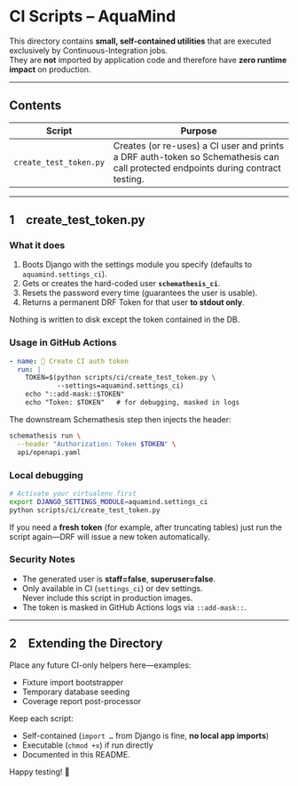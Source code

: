 # CI Scripts – AquaMind

This directory contains **small, self-contained utilities** that are executed
exclusively by Continuous-Integration jobs.  
They are **not** imported by application code and therefore have **zero
runtime impact** on production.

---

## Contents

| Script | Purpose |
|--------|---------|
| `create_test_token.py` | Creates (or re-uses) a CI user and prints a DRF auth-token so Schemathesis can call protected endpoints during contract testing. |

---

## 1 create_test_token.py

### What it does

1. Boots Django with the settings module you specify (defaults to
   `aquamind.settings_ci`).
2. Gets or creates the hard-coded user **`schemathesis_ci`**.
3. Resets the password every time (guarantees the user is usable).
4. Returns a permanent DRF Token for that user **to stdout only**.

Nothing is written to disk except the token contained in the DB.

### Usage in GitHub Actions

```yaml
- name: 🔐 Create CI auth token
  run: |
    TOKEN=$(python scripts/ci/create_test_token.py \
            --settings=aquamind.settings_ci)
    echo "::add-mask::$TOKEN"
    echo "Token: $TOKEN"   # for debugging, masked in logs
```

The downstream Schemathesis step then injects the header:

```bash
schemathesis run \
  --header "Authorization: Token $TOKEN" \
  api/openapi.yaml
```

### Local debugging

```bash
# Activate your virtualenv first
export DJANGO_SETTINGS_MODULE=aquamind.settings_ci
python scripts/ci/create_test_token.py
```

If you need a **fresh token** (for example, after truncating tables) just run
the script again—DRF will issue a new token automatically.

### Security Notes

* The generated user is **staff=false**, **superuser=false**.
* Only available in CI (`settings_ci`) or dev settings.  
  Never include this script in production images.
* The token is masked in GitHub Actions logs via `::add-mask::`.

---

## 2 Extending the Directory

Place any future CI-only helpers here—examples:

* Fixture import bootstrapper
* Temporary database seeding
* Coverage report post-processor

Keep each script:

* Self-contained (`import …` from Django is fine, **no local app imports**)
* Executable (`chmod +x`) if run directly
* Documented in this README.

Happy testing! 🚀
